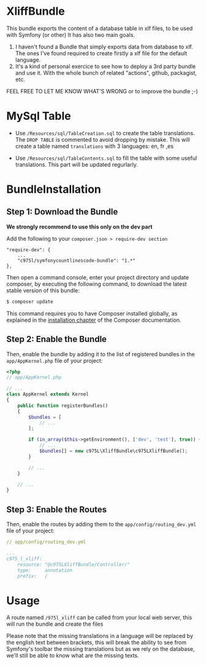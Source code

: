 # XliffBundle
This bundle exports the content of a database table in xlf files, to be used with Symfony (or other)
It has also two main goals.
1) I haven't found a Bundle that simply exports data from database to xlf.
The ones I've found required to create firstly a xlf file for the default language.
2) It's a kind of personal exercice to see how to deploy a 3rd party bundle and use it.
With the whole bunch of related "actions", github, packagist, etc.

FEEL FREE TO LET ME KNOW WHAT'S WRONG or to improve the bundle ;-)


MySql Table
===========

- Use `/Resources/sql/TableCreation.sql` to create the table translations.
The `DROP TABLE` is commented to avoid dropping by mistake.
This will create a table named `translations` with 3 languages: en, fr ,es

- Use `/Resources/sql/TableContents.sql` to fill the table with some useful translations.
This part will be updated regurlarly.



BundleInstallation
==================

Step 1: Download the Bundle
---------------------------

**We strongly recommend to use this only on the dev part**

Add the following to your `composer.json > require-dev section`
```
"require-dev": {
    ...
    "c975l/symfonycountlinescode-bundle": "1.*"
},
```
Then open a command console, enter your project directory and update composer,
by executing the following command, to download the latest stable version of this bundle:

```bash
$ composer update
```

This command requires you to have Composer installed globally, as explained
in the [installation chapter](https://getcomposer.org/doc/00-intro.md)
of the Composer documentation.

Step 2: Enable the Bundle
-------------------------

Then, enable the bundle by adding it to the list of registered bundles
in the `app/AppKernel.php` file of your project:

```php
<?php
// app/AppKernel.php

// ...
class AppKernel extends Kernel
{
    public function registerBundles()
    {
        $bundles = [
            // ...
        ];

        if (in_array($this->getEnvironment(), ['dev', 'test'], true)) {
            // ...
            $bundles[] = new c975L\XliffBundle\c975LXliffBundle();
        }

        // ...
    }

    // ...
}
```

Step 3: Enable the Routes
-------------------------

Then, enable the routes by adding them to the `app/config/routing_dev.yml` file of your project:

```yml
// app/config/routing_dev.yml

...
c975_l_xliff:
    resource: "@c975LXliffBundle/Controller/"
    type:     annotation
    prefix:   /
```


Usage
=====

A route named `/975l_xliff` can be called from your local web server, this will run the bundle and create the files

Please note that the missing translations in a language will be replaced by the english text between brackets,
this will break the ability to see from Symfony's toolbar the missing translations but as we rely on the database,
we'll still be able to know what are the missing texts.